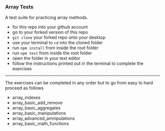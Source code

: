 ### Array Tests

A test suite for practicing array methods.

* for this repo into your github account
* go to your forked version of this repo
* `git clone` your forked repo onto your desktop
* use your terminal to `cd` into the cloned folder
* run `npm install` from inside the root folder
* run `npm test` from inside the root folder
* open the folder in your text editor
* follow the instructions printed out in the terminal to complete the exercises

---

The exercises can be completed in any order but to go from easy to hard proceed
as follows

* array_indexes
* array_basic_add_remove
* array_basic_aggregates
* array_basic_manipulations
* array_advanced_amnipulations
* array_basic_math_functions
